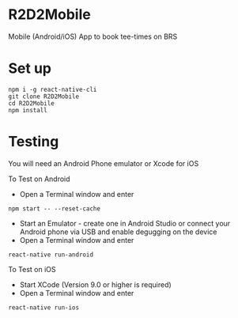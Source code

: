 # R2D2Mobile #

Mobile (Android/iOS) App to book tee-times on BRS


# Set up #
```
npm i -g react-native-cli
git clone R2D2Mobile
cd R2D2Mobile
npm install
```

# Testing #
You will need an Android Phone emulator or Xcode for iOS

To Test on Android
* Open a Terminal window and enter
```
npm start -- --reset-cache
```
* Start an Emulator - create one in Android Studio or connect your Android phone via USB and enable degugging on the device
* Open a Terminal window and enter
```
react-native run-android
```

To Test on iOS
* Start XCode (Version 9.0 or higher is required)
* Open a Terminal window and enter
```
react-native run-ios
```
